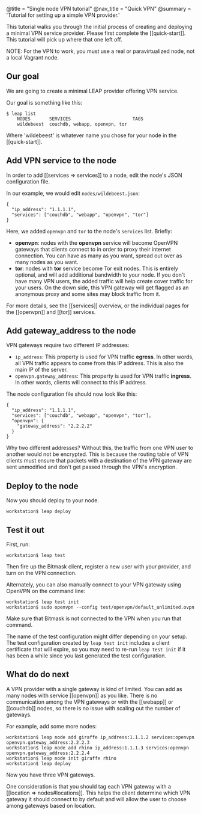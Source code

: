 @title = "Single node VPN tutorial"
@nav_title = "Quick VPN"
@summary = 'Tutorial for setting up a simple VPN provider.'

This tutorial walks you through the initial process of creating and deploying a minimal VPN service provider. Please first complete the [[quick-start]]. This tutorial will pick up where that one left off.

NOTE: For the VPN to work, you must use a real or paravirtualized node, not a local Vagrant node.

Our goal
------------------

We are going to create a minimal LEAP provider offering VPN service.

Our goal is something like this:

    $ leap list
        NODES       SERVICES                       TAGS
        wildebeest  couchdb, webapp, openvpn, tor

Where 'wildebeest' is whatever name you chose for your node in the [[quick-start]].

Add VPN service to the node
--------------------------------------

In order to add [[services => services]] to a node, edit the node's JSON configuration file.

In our example, we would edit `nodes/wildebeest.json`:

    {
      "ip_address": "1.1.1.1",
      "services": ["couchdb", "webapp", "openvpn", "tor"]
    }

Here, we added `openvpn` and `tor` to the node's `services` list. Briefly:

* **openvpn**: nodes with the **openvpn** service will become OpenVPN gateways that clients connect to in order to proxy their internet connection. You can have as many as you want, spread out over as many nodes as you want.
* **tor**: nodes with **tor** service become Tor exit nodes. This is entirely optional, and will add additional bandwidth to your node. If you don't have many VPN users, the added traffic will help create cover traffic for your users. On the down side, this VPN gateway will get flagged as an anonymous proxy and some sites may block traffic from it.

For more details, see the [[services]] overview, or the individual pages for the [[openvpn]] and [[tor]] services.

Add gateway_address to the node
----------------------------------------

VPN gateways require two different IP addresses:

* `ip_address`: This property is used for VPN traffic **egress**. In other words, all VPN traffic appears to come from this IP address. This is also the main IP of the server.
* `openvpn.gateway_address`: This property is used for VPN traffic **ingress**. In other words, clients will connect to this IP address.

The node configuration file should now look like this:

    {
      "ip_address": "1.1.1.1",
      "services": ["couchdb", "webapp", "openvpn", "tor"],
      "openvpn": {
        "gateway_address": "2.2.2.2"
      }
    }

Why two different addresses? Without this, the traffic from one VPN user to another would not be encrypted. This is because the routing table of VPN clients must ensure that packets with a destination of the VPN gateway are sent unmodified and don't get passed through the VPN's encryption.

Deploy to the node
--------------------

Now you should deploy to your node.

    workstation$ leap deploy

Test it out
---------------------------------

First, run:

    workstation$ leap test

Then fire up the Bitmask client, register a new user with your provider, and turn on the VPN connection.

Alternately, you can also manually connect to your VPN gateway using OpenVPN on the command line:

    workstation$ leap test init
    workstation$ sudo openvpn --config test/openvpn/default_unlimited.ovpn

Make sure that Bitmask is not connected to the VPN when you run that command.

The name of the test configuration might differ depending on your setup. The test configuration created by `leap test init` includes a client certificate that will expire, so you may need to re-run `leap test init` if it has been a while since you last generated the test configuration.

What do do next
--------------------------------

A VPN provider with a single gateway is kind of limited. You can add as many nodes with service [[openvpn]] as you like. There is no communication among the VPN gateways or with the [[webapp]] or [[couchdb]] nodes, so there is no issue with scaling out the number of gateways.

For example, add some more nodes:

    workstation$ leap node add giraffe ip_address:1.1.1.2 services:openvpn openvpn.gateway_address:2.2.2.3
    workstation$ leap node add rhino ip_address:1.1.1.3 services:openvpn openvpn.gateway_address:2.2.2.4
    workstation$ leap node init giraffe rhino
    workstation$ leap deploy

Now you have three VPN gateways.

One consideration is that you should tag each VPN gateway with a [[location => nodes#locations]]. This helps the client determine which VPN gateway it should connect to by default and will allow the user to choose among gateways based on location.
